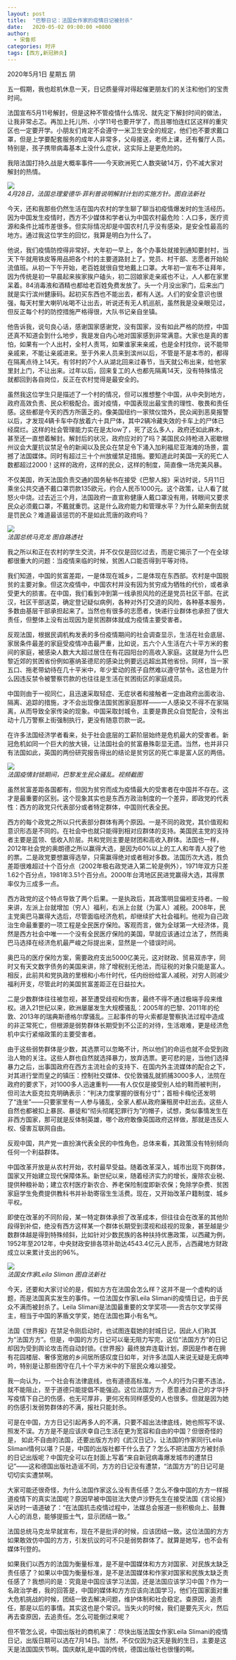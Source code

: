 ```yaml
---
layout: post
title:  "巴黎日记：法国女作家的疫情日记被封杀"
date:   2020-05-02 09:00:00 +0800
author: 
  - 宋鲁郑
categories: 时评
tags: [西方,新冠肺炎]
---
```

2020年5月1日 星期五 阴

五一假期，我也趁机休息一天，日记质量得对得起催更朋友们的关注和他们的宝贵时间。

法国宣布5月11号解封，但是这种不管疫情什么情况、就先定下解封时间的做法，让我非常忐忑。再加上托儿所、小学11号也要开学了，而且哪怕连红区这样的重灾区也一定要开学。小朋友们肯定不会遵守一米卫生安全的规定，他们也不要求戴口罩，但是上学要配套服务的成年人非常多，父母接送，老师上课，还有餐厅人员。特别是，孩子携带病毒基本上没什么症状，这实际上是更危险的。

我陪法国打持久战是大概率事件——今天欧洲死亡人数突破14万，仍不减大家对解封的热情。

![]({{site.url}}/assets/images/20200502095939721.png)  
*4月28日，法国总理爱德华·菲利普说明解封计划的实施方针。图自法新社*

今天，还和我那些仍然生活在国内农村的学生聊了聊当初疫情爆发时的生活经历。因为中国发生疫情时，西方不少媒体和学者认为中国农村最危险：人口多，医疗资源和条件比城市差很多。但实际情况却是中国农村几乎没有感染，是安全性最高的地方。通过我这位学生的回忆，我算是明白为什么了。

他说，我们疫情防控得非常好。大年初一早上，各个办事处就接到通知要封村，当天下午就用铁皮等用品把各个村的主要道路封上了。党员、村干部、志愿者开始轮流值班。从初一下午开始，老百姓就很自觉地戴上口罩。大年初一宣布不让拜年，因为传统是初一早晨起来挨家挨户磕头，初二回娘家走亲戚也不让，人人都在家里呆着。84消毒液和酒精也都给老百姓免费发放了。头一个月没出家门，后来出门就是实行滨州健康码。起初买东西也不能出去，都有人送。人们的安全意识也很强，每天村里大喇叭吆喝不让出去，听说还有无人机巡航，虽然我是没亲眼见过，但反正每个村的防控措施严格得很，大队书记亲自坐镇。

他告诉我，说句良心话，感谢国家感谢党，没有国家，没有如此严格的防控，中国还真不知道会到什么地步，我是发自内心地对国家感到非常满意。大家也是真的害怕，如果有一个人出村，全村人责骂，如果谁家来亲戚，也是全村找你，说不能带亲戚来，不能让亲戚进来。至于外来人员来到滨州以后，不管是不是本市的，都得在隔离点待上14天。有邻村的7个人从湖北回来过春节，当天就公布出来，给他家里封上门，不让出来。过年以后，回来复工的人也都先隔离14天，没有特殊情况就都回到各自岗位，反正在农村觉得是最安全的。

虽然我这位学生只是描述了一个村的情况，但可以推想整个中国，从中央到地方，政府高效负责、民众积极配合。面对疫情，中国表现出最宝贵的理性、敬畏和责任感。这些都是今天的西方所匮乏的。像美国纽约一家殡仪馆外，民众闻到恶臭报警以后，才发现4辆卡车中存放着六十具尸体，其中2辆冷藏失效的卡车上的尸体已经腐烂。这样的社会管理能力实在是太low了，死了这么多人，政府还如此麻木，甚至还一直想着解封。解封后的状况，政府应对的了吗？美国民众持枪进入密歇根州议会大厦抗议禁足令的新闻以及民众在禁足令下涌入加利福尼亚海滩的场景，震撼了法国媒体。同时有超过三十个州放缓禁足措施。要知道此时美国一天的死亡人数都超过2000！这样的政府，这样的民众，这样的制度，简直像一场完美风暴。

不仅美国，昨天法国负责交通的国务秘书在接受《巴黎人报》采访时说，5月11日乘坐公共交通不戴口罩罚款135欧元，约合人民币1000元。这个政策，让人看了就怒火中烧。过去近三个月，法国政府一直宣称健康人戴口罩没有用，转眼间又要求民众必须戴口罩，不戴就重罚。这是什么政府能力和管理水平？为什么颠来倒去就是罚民众？难道最该惩罚的不是如此荒唐的政府吗？

![]({{site.url}}/assets/images/20200502095800970.png)  
*法国总统马克龙 图自路透社*

我之所以和正在农村的学生交流，并不仅仅是回忆过去，而是它揭示了一个在全球都很重大的问题：当疫情来临的时候，贫困人口能否得到平等对待。

我们知道，中国的贫富差距，一是体现在城乡，二是体现在东西部。农村是中国脱贫的主要对象。但这次疫情中，中国农村并没有因为贫穷成为牺牲的代价，或者承受更大的损害。在中国，我们看到冲到第一线承担风险的还是党员社区干部。在武汉，社区干部送菜，确定登记疑似病例，各种对外打交道的风险，各种基本服务，多数由基层干部承担起来了。当然也有很多的志愿者，快递行业群体也承担了很大责任，但整体上没有出现因为是贫困群体就成为疫情主要受害者。

反观法国，根据民调机构发表的多份疫情期间的社会调查显示，生活在社会底层、家居条件最差的家庭受疫情冲击最严重，比如说，五六个人生活在六十平方米的套间的家庭，被感染人数大大超过居住在有花园阳台的高收入家庭。这就是为什么巴黎近郊的贫困省份例如塞纳圣德尼的感染比例要远远超出其他省份。同样，当一家五口、拖老带幼待在几十平米中，年少爱动的孩子自然难以遵守禁令。这也是为什么因违反禁令被警察罚款的也往往是生活在贫困街区的家庭成员。

中国则由于一视同仁，且迅速采取轻症、无症状者和接触者一定由政府出面收治、隔离、追踪的措施，才不会出现像法国贫困家庭那样——一人感染又不得不在家隔离，从而导致全家传染的现象。中国采取封城令，主要是靠民众自觉配合，没有出动十几万警察上街强制执行，更没有随意罚款一说。

在许多法国经济学者看来，处于社会底层的工薪阶层始终是危机最大的受害者。新冠危机如同一个巨大的放大镜，让法国社会的贫富悬殊彰显无遗。当然，也并非只有法国如此，英国的两份研究报告得出的结论是贫穷区的死亡率是富人区的两倍。

![]({{site.url}}/assets/images/20200502100855455.jpg)  
*法国疫情封锁期间，巴黎发生民众骚乱。视频截图*

虽然贫富差距各国都有，但因为贫穷而成为疫情最大的受害者在中国并不存在。这才是最重要的区别。这个现象其实也是东西方政治制度的一个差异，即政党的代表性：西方的政党只代表部分或者特定群体，中国则代表全民。

西方的每个政党之所以只代表部分群体有两个原因。一是不同的政党，其价值观和意识形态是不同的。在社会中也就只能得到相对应群体的支持。美国民主党的支持者主要是蓝领、低收入阶层。共和党则主要是财团和高收入群体。法国也一样，2012年社会党的奥朗德之所以赢得大选，是因为60%以上的工人和年青人投了他的票。二是政党要想赢得选举，只需赢得绝对或者相对多数。法国历次大选，胜负差距很难超过十个百分点（2002年极右政党进入第二轮是例外），1971年双方只差1.62个百分点，1981年3.51个百分点。2000年台湾地区民进党赢得大选，其得票率仅为三成多一点。

西方政党的这个特点导致了两个后果。一是执政后，其政策明显偏袒支持者。一般来讲，左派上台就增加（穷人）福利，右派上台就（为富人）减税。2008年，民主党奥巴马赢得大选后，尽管面临经济危机，却继续扩大社会福利。他视为自己政治生命最重要的一项工程是全民医疗保险。客观而言，做为全球第一大经济体，竟然是西方社会中唯一一个没有全民医疗保险的美国，早就应该通过立法了，然而奥巴马选择在经济危机最严峻之际提出来，显然是一个错误时间。

奥巴马的医疗保险方案，需要政府支出5000亿美元，这对财政、贸易双赤字，同时又有天文数字债务的美国来讲，除了增税别无他法，而征税的对象只能是富人。相反，此前共和党执政的里根和小布什时代，任内纷纷给富人减税，对穷人则减少福利开支，尽管此时的美国贫富差距正在日益拉大。

二是少数群体往往被忽视，甚至遭受歧视和伤害，最终不得不通过极端手段来维权。进入21世纪以来，欧洲屡屡发生大规模骚乱：2005年的巴黎、2011年的伦敦、2013年的瑞典斯德格尔摩骚乱。三起事件的导火索都是警察执法过程中造成的非正常死亡，但根源是弱势群体长期受到不公正的对待，生活艰难，更是经济危机中实行紧缩政策的主要受害者。

由于这些弱势群体是少数，其选票可以忽略不计，所以他们的命运也就不会受到政治人物的关注。这些人群也自然就选择暴力，放弃选票。更可悲的是，当他们选择暴力之后，出事国政府在西方主流社会的支持下、在国内外主流媒体的配合之下，对其进行堂而皇之的镇压：控制社交媒体、仅伦敦骚乱就抓捕3000多人，法院在政府的要求下，对1000多人迅速重判——有人仅仅是接受别人给的鞋而被判刑，但司法大臣克拉克明确表示：“判决力度掌握的很有分寸”；首相卡梅伦还发明了“连坐”——只要家里有一人参与骚乱，全家人都从政府廉租房中赶出去。这些人自然也都被扣上暴民、暴徒和“彻头彻尾犯罪行为”的帽子，试想，类似事情发生在非西方国家，那可就是反体制英雄，哪个政府敢像英国政府这样做，那就是违反人权、侵害互联网自由。

反观中国，共产党一直扮演代表全民的中性角色，总体来看，其政策没有特别倾向任何一个利益群体。

中国改革开放是从农村开始，农村最早受益。随着改革深入，城市出现下岗群体，国家又开始建立现代保障体系。新世纪以来，随着经济实力的增长，废除农业税、提供种粮补助；建立农村医疗新农合、养老保险制度即新农保；免除学杂费、贫困家庭学生免费提供教科书并补助寄宿生生活费。现在，又开始改革户籍制度、城乡平权。

即使在改革的不同阶段，某一特定群体承担了改革成本，但往往会在改革的其他阶段得到补偿，绝没有西方这样某一个群体长期受到漠视和歧视的现象，甚至越是少数群体越是得到特殊倾斜，比如针对少数民族的各种扶持优惠政策，以西藏为例，1952年至2012年，中央财政安排各项补助达4543.4亿元人民币，占西藏地方财政成立以来累计支出的96%。

![]({{site.url}}/assets/images/20200502101248166.png)  
*法国女作家Leila Sliman 图自法新社*

今天，还要和大家讨论的是，假如方方在法国会怎么样？这并不是一个虚构的话题，而是法国真实发生的事件。一位法国女作家Leila Slimani的疫情日记，由于民众不满而被封杀了。Leila Slimani是法国最重要的文学奖项——贡古尔文学奖得主，相当于中国的茅盾文学奖，她在法国也算小有名气。

法国《世界报》在禁足令刚启动时，也试图连载她的封城日记，因此人们称其为“法国方方”。但是，中国的方方日记可以毫无阻力写完，这位“法国方方”的日记却因为受到舆论攻击而自动封锁。《世界报》最终放弃连载计划，原因是作者在拥有花园楼层、奢侈宽敞的乡间居所感叹度日如年，对许多法国人来说无疑是无病呻吟，特别是让那些困守在几十个平方米中的下层民众难以接受。

我一向认为，一个社会有法律底线，也有道德高标准。一个人的行为只要不违法，就不能阻止，至于道德只能提倡不能强迫。这位法国方方，愿意通过自己的才华抒写疫情下自己的伤感，也无可厚非，更何况有同样感受的人也很多。但就是因为她的伤感引发弱势群体的不满，报社只能封杀。

可是在中国，方方日记引起再多人的不满，只要不超出法律底线，她也照写不误、照发不误。方方是不是应该庆幸自己生活在更为宽容和自由的中国？但很奇怪的是， 如此不自由的法国，还要出版方方的《武汉日记》，让法国的作家同行Leila Slimani情何以堪？只是，中国的出版社都干什么去了？怎么不把法国方方被封杀的日记出版呢？中国完全可以在封面上写着“来自新冠病毒爆发城市的遭禁日记”——这和德国出版社造谣不同，方方的日记没有遭禁，“法国方方”的日记可是切切实实遭禁啊。

大家可能还很奇怪，为什么法国作家这么没有责任感？怎么不像中国的方方一样报道疫情下的真实法国呢？原因早被中国驻法大使卢沙野先生在接受法国《言论报》采访时一语道破了：“在法国抗击疫情过程中，法媒总会报道一些积极向上、鼓舞人心的消息，能够提振士气，显示团结一致。”

法国总统马克龙早就宣布，现在不是批评的时候，应该团结一致。这位法国的方方如果敢效仿中国的方方，引发抗议的可不只是弱势群体了。就算是她写，也不会有媒体刊登的。

如果我们以西方的法国为衡量标准，是不是中国媒体和方方对国家、对民族太缺乏责任感了？如果以中国为衡量标准，是不是法国媒体和作家对国家和民族太缺乏责任感了？我想问的是：究竟是中国应该学习法国，还是法国应该学习中国？作为一名政治学者，我的回答是，中国的媒体和方方应该向法国学习，他们在国家面对重大危机挑战的时候，团结一致去解决问题，维护体制和社会稳定。查原因，追责任，那是以后的事情。其实这也是个常识。当失火的时候，我们是要先灭火，然后再去查原因，去追责任。怎么可能倒过来呢？

但不管怎么说，中国出版社的商机来了：尽快出版法国女作家Leila Slimani的疫情日记，出版日期可以选在7月14日。当然，不仅仅因为这天是我的生日，主要是这天是法国国庆节啊。国庆献礼是中国的传统，德国出版社也很懂的啊。